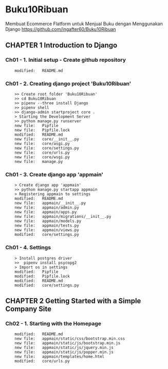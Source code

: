 # Buku10Ribuan
Membuat Ecommerce Flatform untuk Menjual Buku dengan Menggunakan Django
https://github.com/ingafter60/Buku10Ribuan

## CHAPTER 1 Introduction to Django

### Ch01 - 1. Initial setup - Create github repository

        modified:   README.md

### Ch01 - 2. Creating django project 'Buku10Ribuan' 

        >> Create root folder 'Buku10Ribuan'
        >> cd Buku10Ribuan
        >> pipenv --three install Django
        >> pipenv shell 
        >> django-admin startproject core .
        > Starting the Development Server
        >> python manage.py runserver
        new file:   Pipfile
        new file:   Pipfile.lock
        modified:   README.md
        new file:   core/__init__.py
        new file:   core/asgi.py
        new file:   core/settings.py
        new file:   core/urls.py
        new file:   core/wsgi.py
        new file:   manage.py

### Ch01 - 3. Create django app 'appmain' 

        > Create django app 'appmain'
        >> python manage.py startapp appmain
        > Registering appmain to settings
        modified:   README.md
        new file:   appmain/__init__.py
        new file:   appmain/admin.py
        new file:   appmain/apps.py
        new file:   appmain/migrations/__init__.py
        new file:   appmain/models.py
        new file:   appmain/tests.py
        new file:   appmain/views.py
        modified:   core/settings.py


### Ch01 - 4. Settings 

        > Install postgres driver
        >>  pipenv install psycopg2
        > Import os in settings 
        modified:   Pipfile
        modified:   Pipfile.lock
        modified:   README.md
        modified:   core/settings.py

## CHAPTER 2 Getting Started with a Simple Company Site

### Ch02 - 1. Starting with the Homepage

        modified:   README.md
        new file:   appmain/static/css/bootstrap.min.css
        new file:   appmain/static/js/bootstrap.min.js
        new file:   appmain/static/js/jquery.min.js
        new file:   appmain/static/js/popper.min.js
        new file:   appmain/templates/home.html
        modified:   core/urls.py























































































































